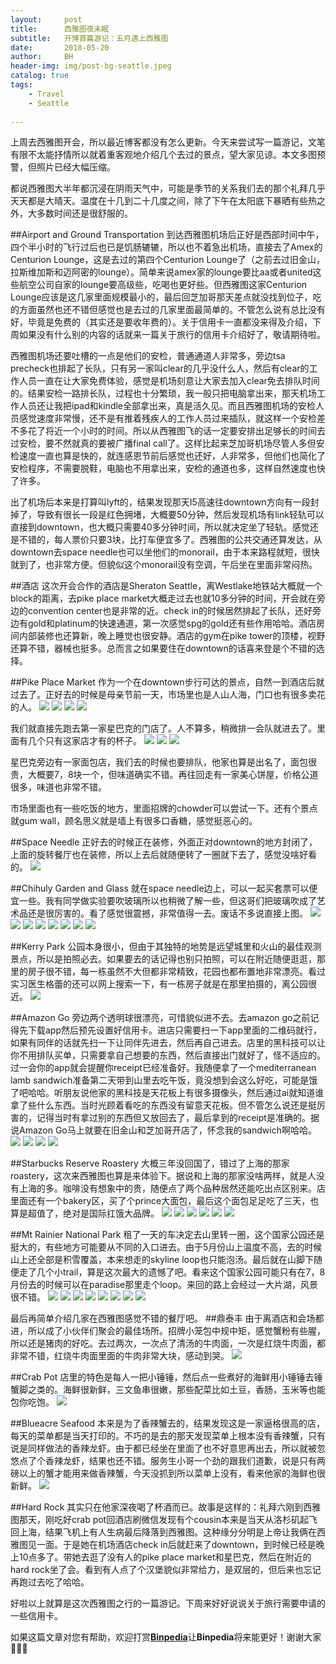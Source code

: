```yaml
---
layout:     post
title:      西雅图夜未眠
subtitle:   开博首篇游记：五月遇上西雅图
date:       2018-05-20
author:     BH
header-img: img/post-bg-seattle.jpeg
catalog: true
tags:
    - Travel
    - Seattle
  
---
```


上周去西雅图开会，所以最近博客都没有怎么更新。今天来尝试写一篇游记，文笔有限不太能抒情所以就着重客观地介绍几个去过的景点，望大家见谅。本文多图预警，但照片已经大幅压缩。

都说西雅图大半年都沉浸在阴雨天气中，可能是季节的关系我们去的那个礼拜几乎天天都是大晴天。温度在十几到二十几度之间，除了下午在太阳底下暴晒有些热之外，大多数时间还是很舒服的。

##Airport and Ground Transportation
到达西雅图机场后正好是西部时间中午，四个半小时的飞行过后也已是饥肠辘辘，所以也不着急出机场，直接去了Amex的Centurion Lounge，这是去过的第四个Centurion Lounge了（之前去过旧金山，拉斯维加斯和迈阿密的lounge）。简单来说amex家的lounge要比aa或者united这些航空公司自家的lounge要高级些，吃喝也更好些。但西雅图这家Centurion Lounge应该是这几家里面规模最小的，最后回芝加哥那天差点就没找到位子，吃的方面虽然也还不错但感觉也是去过的几家里面最简单的。不管怎么说有总比没有好，毕竟是免费的（其实还是要收年费的）。关于信用卡一直都没来得及介绍，下周如果没有什么别的内容的话就来一篇关于旅行的信用卡介绍好了，敬请期待啦。

西雅图机场还要吐槽的一点是他们的安检，普通通道人非常多，旁边tsa precheck也排起了长队，只有另一家叫clear的几乎没什么人，然后有clear的工作人员一直在让大家免费体验，感觉是机场刻意让大家去加入clear免去排队时间的。结果安检一路排长队，过程也十分繁琐，我一般只把电脑拿出来，那天机场工作人员还让我把ipad和kindle全部拿出来，真是活久见。而且西雅图机场的安检人员感觉速度非常慢，还不是有推着残疾人的工作人员过来插队，就这样一个安检差不多花了将近一个小时的时间。所以从西雅图飞的话一定要安排出足够长的时间去过安检，要不然就真的要被广播final call了。这样比起来芝加哥机场尽管人多但安检速度一直也算是快的，就连感恩节前后感觉也还好，人非常多，但他们也简化了安检程序，不需要脱鞋，电脑也不用拿出来，安检的通道也多，这样自然速度也快了许多。

出了机场后本来是打算叫lyft的，结果发现那天I5高速往downtown方向有一段封掉了，导致有很长一段是红色拥堵，大概要50分钟，然后发现机场有link轻轨可以直接到downtown，也大概只需要40多分钟时间，所以就决定坐了轻轨。感觉还是不错的，每人票价只要3块，比打车便宜多了。西雅图的公共交通还算发达，从downtown去space needle也可以坐他们的monorail，由于本来路程就短，很快就到了，也非常方便。但貌似这个monorail没有空调，午后坐在里面非常闷热。

##酒店
这次开会合作的酒店是Sheraton Seattle，离Westlake地铁站大概就一个block的距离，去pike place market大概走过去也就10多分钟的时间，开会就在旁边的convention center也是非常的近。check in的时候居然排起了长队，还好旁边有gold和platinum的快速通道，第一次感觉spg的gold还有些作用哈哈。酒店房间内部装修也还算新，晚上睡觉也很安静。酒店的gym在pike tower的顶楼，视野还算不错，器械也挺多。总而言之如果要住在downtown的话喜来登是个不错的选择。

##Pike Place Market
作为一个在downtown步行可达的景点，自然一到酒店后就过去了。正好去的时候是母亲节前一天，市场里也是人山人海，门口也有很多卖花的人。
![](https://ws4.sinaimg.cn/large/006tKfTcly1friidm768yj31kw16oafz.jpg)
![](https://ws4.sinaimg.cn/large/006tKfTcly1friindlhvzj316o1kw48z.jpg)
![](https://ws4.sinaimg.cn/large/006tKfTcly1friidl9j94j316p1kx11p.jpg)
![](https://ws3.sinaimg.cn/large/006tKfTcly1friidk6staj316p1kxgxr.jpg)

我们就直接先跑去第一家星巴克的门店了。人不算多，稍微排一会队就进去了。里面有几个只有这家店才有的杯子。
![](https://ws4.sinaimg.cn/large/006tKfTcly1friidiwz7gj31kw16ogtq.jpg)
![](https://ws3.sinaimg.cn/large/006tKfTcly1friidhs338j316o1kwgta.jpg)
![](https://ws4.sinaimg.cn/large/006tKfTcly1friidgs7kfj31kw16o78c.jpg)

星巴克旁边有一家面包店，我们去的时候也要排队，他家也算是出名了，面包很贵，大概要7，8块一个，但味道确实不错。再往回走有一家美心饼屋，价格公道很多，味道也非常不错。

市场里面也有一些吃饭的地方，里面招牌的chowder可以尝试一下。还有个景点就gum wall，顾名思义就是墙上有很多口香糖，感觉挺恶心的。

##Space Needle
正好去的时候正在装修，外面正对downtown的地方封闭了，上面的旋转餐厅也在装修，所以上去后就随便转了一圈就下去了，感觉没啥好看的。
![](https://ws4.sinaimg.cn/large/006tKfTcly1friid9mod5j316p1sgdqv.jpg)

##Chihuly Garden and Glass
就在space needle边上，可以一起买套票可以便宜一些。我有同学做实验要吹玻璃所以也稍微了解一些，但这哥们把玻璃吹成了艺术品还是很厉害的。看了感觉很震撼，非常值得一去。废话不多说直接上图。
![](https://ws4.sinaimg.cn/large/006tKfTcly1friiddqxaoj316o1kwwrc.jpg)
![](https://ws4.sinaimg.cn/large/006tKfTcly1friidclsjlj31kw16ogwg.jpg)
![](https://ws4.sinaimg.cn/large/006tKfTcly1friidbgxcpj31kw16odnj.jpg)
![](https://ws4.sinaimg.cn/large/006tKfTcly1friidai590j31kw16oq8g.jpg)
![](https://ws3.sinaimg.cn/large/006tKfTcly1friid87h97j316p1sgtnr.jpg)
![](https://ws3.sinaimg.cn/large/006tKfTcly1friid6noo9j316p1sgk84.jpg)
![](https://ws4.sinaimg.cn/large/006tKfTcly1friini5qd8j31kw11pwwa.jpg)
![](https://ws4.sinaimg.cn/large/006tKfTcly1friineworbj31kw11p7ho.jpg)

##Kerry Park
公园本身很小，但由于其独特的地势是远望城里和火山的最佳观测景点，所以是拍照必去。如果要去的话记得也别只拍照，可以在附近随便逛逛，那里的房子很不错，每一栋虽然不大但都非常精致，花园也都布置地非常漂亮。看过实习医生格蕾的还可以网上搜索一下，有一栋房子就是在那里拍摄的，离公园很近。
![](https://ws3.sinaimg.cn/large/006tKfTcly1friinco3srj31kw11ptjk.jpg)

##Amazon Go
旁边两个透明球很漂亮，可惜貌似进不去。去amazon go之前记得先下载app然后预先设置好信用卡。进店只需要扫一下app里面的二维码就行，如果有同伴的话就先扫一下让同伴先进去，然后再自己进去。店里的黑科技可以让你不用排队买单，只需要拿自己想要的东西，然后直接出门就好了，怪不适应的。过一会你的app就会提醒你receipt已经准备好。我随便拿了一个mediterranean lamb sandwich准备第二天带到山里去吃午饭，竟没想到会这么好吃，可能是饿了吧哈哈。听朋友说他家的黑科技是天花板上有很多摄像头，然后通过ai就知道谁拿了些什么东西。当时光顾着看吃的东西没有留意天花板。但不管怎么说还是挺厉害的，记得当时有拿过别的东西但又放回去了，最后拿到的receipt是准确的。据说Amazon Go马上就要在旧金山和芝加哥开店了，怀念我的sandwich啊哈哈。
![](https://ws4.sinaimg.cn/large/006tKfTcly1friin9lxwyj31kw16oqh5.jpg)
![](https://ws2.sinaimg.cn/large/006tKfTcly1friinboxqyj31kw16o7bh.jpg)
![](https://ws4.sinaimg.cn/large/006tKfTcly1friinaso59j31kw16otk3.jpg)
![](https://ws4.sinaimg.cn/large/006tKfTcly1friin8ik5nj30ku112myg.jpg)

##Starbucks Reserve Roastery
大概三年没回国了，错过了上海的那家roastery，这次来西雅图也算是来体验下。据说和上海的那家没啥两样，就是人没有上海的多。咖啡没有想象中的贵，随便点了两个品种居然还能吃出点区别来。店里面还有一个bakery区，买了个prince大面包，最后这个面包足足吃了三天，也算是超值了，绝对是国际扛饿大品牌。
![](https://ws2.sinaimg.cn/large/006tKfTcly1friiptdxf6j316o1kwk0y.jpg)
![](https://ws3.sinaimg.cn/large/006tKfTcly1friipse7hsj31kw16otl1.jpg)
![](https://ws3.sinaimg.cn/large/006tKfTcly1friippzkhkj31kw16on8m.jpg)
![](https://ws4.sinaimg.cn/large/006tKfTcly1friipntrsgj31kw16otfw.jpg)
![](https://ws3.sinaimg.cn/large/006tKfTcly1friipmsp3kj31kw16owpk.jpg)
![](https://ws2.sinaimg.cn/large/006tKfTcly1friiplxdcvj31kw16oqdx.jpg)

##Mt Rainier National Park
租了一天的车决定去山里转一圈，这个国家公园还是挺大的，有些地方可能要从不同的入口进去。由于5月份山上温度不高，去的时候山上还全部是积雪覆盖，本来想走的skyline loop也只能泡汤。最后就在山脚下随便走了几个小trail，算是这次最大的遗憾了吧。看来这个国家公园可能只有在7，8月份去的时候可以在paradise那里走个loop。来回的路上会经过一大片湖，风景很不错。
![](https://ws3.sinaimg.cn/large/006tKfTcly1friirhnffvj31kw16o7ch.jpg)
![](https://ws1.sinaimg.cn/large/006tKfTcly1friirfqetzj31kw11pdtj.jpg)
![](https://ws3.sinaimg.cn/large/006tKfTcly1friiremginj31kw11pqrn.jpg)
![](https://ws3.sinaimg.cn/large/006tKfTcly1friirc2pgmj316p1sg7n7.jpg)
![](https://ws1.sinaimg.cn/large/006tKfTcly1friirgsam1j31kv16n4b9.jpg)
![](https://ws3.sinaimg.cn/large/006tKfTcly1friirda8xqj31kw16on38.jpg)
![](https://ws2.sinaimg.cn/large/006tKfTcly1friirax90bj31kw11pn2l.jpg)
![](https://ws2.sinaimg.cn/large/006tKfTcly1friir9x2r2j31kw11p17d.jpg)

最后再简单介绍几家在西雅图感觉不错的餐厅吧。
##鼎泰丰
由于离酒店和会场都进，所以成了小伙伴们聚会的最佳场所。招牌小笼包中规中矩，感觉蟹粉有些腥，所以还是猪肉的好吃。去过两次，一次点了清汤的牛肉面，一次是红烧牛肉面，都非常不错，红烧牛肉面里面的牛肉非常大块，感动到哭。
![](https://ws3.sinaimg.cn/large/006tKfTcly1friidfykp8j316o1kwgtu.jpg)

##Crab Pot
店里的特色是每人一把小锤锤，然后点一些煮好的海鲜用小锤锤去锤蟹脚之类的。海鲜很新鲜，三文鱼串很嫩，那些配菜比如土豆，香肠，玉米等也能包你吃饱。
![](https://ws3.sinaimg.cn/large/006tKfTcly1friit4v4svj316p1kx7ep.jpg)

##Blueacre Seafood
本来是为了香辣蟹去的，结果发现这是一家逼格很高的店，每天的菜单都是当天打印的。不巧的是去的那天发现菜单上根本没有香辣蟹，只有说是同样做法的香辣龙虾。由于都已经坐在里面了也不好意思再出去，所以就被忽悠点了个香辣龙虾，结果也还不错。服务生小哥一个劲的跟我们道歉，说是只有两磅以上的蟹才能用来做香辣蟹，今天没抓到所以菜单上没有，看来他家的海鲜也很新鲜。
![](https://ws1.sinaimg.cn/large/006tKfTcly1friit5ubnvj316o1kwjy2.jpg)

##Hard Rock
其实只在他家深夜喝了杯酒而已。故事是这样的：礼拜六刚到西雅图那天，刚吃好crab pot回酒店刷微信发现有个cousin本来是当天从洛杉矶起飞回上海，结果飞机上有人生病最后降落到西雅图。这种缘分分明是上帝让我俩在西雅图见一面。于是她在机场酒店check in后就赶来了downtown，到时候已经是晚上10点多了。带她去逛了没有人的pike place market和星巴克，然后在附近的hard rock坐了会。看到有人点了个汉堡貌似非常给力，是双层的，但后来也忘记再跑过去吃了哈哈。

好啦以上就算是这次西雅图之行的一篇游记。下周来好好说说关于旅行需要申请的一些信用卡。

如果这篇文章对您有帮助，欢迎打赏[**Binpedia**](http://binpedia.com/03Donation)让**Binpedia**将来能更好！谢谢大家🙏🙏🙏